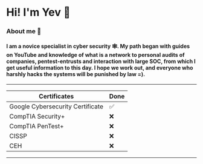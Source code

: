 # Hi! I'm Yev 🤖
### About me 🚀
#### I am a novice specialist in cyber security 🕸️. My path began with guides on YouTube and knowledge of what is a network to personal audits of companies, pentest-entrusts and interaction with large SOC, from which I get useful information to this day. I hope we work out, and everyone who harshly hacks the systems will be punished by law =).
---
| Certificates | Done |
|-------------|-------------|
| Google Cybersecurity Certificate    | ✅ |    
| CompTIA Security+ | ❌ |
| СompTIA PenTest+ | ❌ |
| CISSP | ❌ |
| CEH | ❌ |
---

<!--
**DD01XC-docx/DD01XC-docx** is a ✨ _special_ ✨ repository because its `README.md` (this file) appears on your GitHub profile.

Here are some ideas to get you started:

- 🔭 I’m currently working on ...
- 🌱 I’m currently learning ...
- 👯 I’m looking to collaborate on ...
- 🤔 I’m looking for help with ...
- 💬 Ask me abowut ...
- 📫 How to reach me: ...
- 😄 Pronouns: ...
- ⚡ Fun fact: ...
-->
